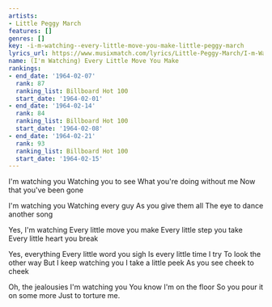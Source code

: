 ```yaml
---
artists:
- Little Peggy March
features: []
genres: []
key: -i-m-watching--every-little-move-you-make-little-peggy-march
lyrics_url: https://www.musixmatch.com/lyrics/Little-Peggy-March/I-m-Watching-Every-Little-Move-You-Make
name: (I'm Watching) Every Little Move You Make
rankings:
- end_date: '1964-02-07'
  rank: 87
  ranking_list: Billboard Hot 100
  start_date: '1964-02-01'
- end_date: '1964-02-14'
  rank: 84
  ranking_list: Billboard Hot 100
  start_date: '1964-02-08'
- end_date: '1964-02-21'
  rank: 93
  ranking_list: Billboard Hot 100
  start_date: '1964-02-15'
---
```

I'm watching you
Watching you to see
What you're doing without me
Now that you've been gone

I'm watching you
Watching every guy
As you give them all
The eye to dance another song

Yes, I'm watching
Every little move you make
Every little step you take
Every little heart you break

Yes, everything
Every little word you sigh
Is every little time I try
To look the other way
But I keep watching you
I take a little peek
As you see cheek to cheek

Oh, the jealousies
I'm watching you
You know I'm on the floor
So you pour it on some more
Just to torture me.
